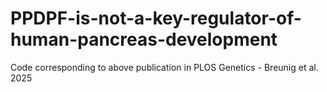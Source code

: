 # PPDPF-is-not-a-key-regulator-of-human-pancreas-development
Code corresponding to above publication in PLOS Genetics - Breunig et al. 2025
